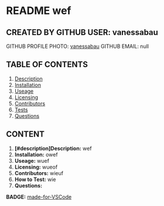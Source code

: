 # README wef
## CREATED BY GITHUB USER: vanessabau
GITHUB PROFILE PHOTO: [vanessabau](https://avatars2.githubusercontent.com/u/59780981?v=4)
GITHUB EMAIL: null
## TABLE OF CONTENTS
1. [Description](#description)
2. [Installation](#Installation)
3. [Useage](#Useage)
4. [Licensing](#Licensing)
5. [Contributors](#Contributors)
6. [Tests](#Tests)
7. [Questions](#Questions)

## CONTENT
1. **[#description]Description:** wef
2. **Installation:** owef
3. **Useage:** wuef
4. **Licensing:** wueof
5. **Contributors:** wieuf
6. **How to Test:** wie
7. **Questions:** 

**BADGE:** [made-for-VSCode](https://img.shields.io/badge/Made%20for-VSCode-1f425f.svg)